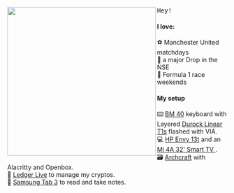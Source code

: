 <img align="left" width="340" src="https://i.ibb.co/xmsKRTs/motherhubbertocat-removebg-preview.png"> <samp> Hey! <br>

#### I love:
  :soccer: Manchester United matchdays<br>
  :money_with_wings: a major Drop in the NSE<br>
  :car: Formula 1 race weekends<br>
    
#### My setup
  :keyboard: [BM 40](https://kprepublic.com/products/bm40-rgb-40-hot-swap-custom-mechanical-keyboard-pcb-qmk-underglow-type-c-planck) keyboard with Layered [Durock Linear T1s](https://rectangles.store/collections/switches/products/durock-t1) flashed with VIA.<br>
  :computer: [HP Envy 13t](https://www.amazon.in/HP-13-3-inch-Windows-Graphics-13-aq1020TX/dp/B08HMMYY6J) and an [Mi 4A 32' Smart TV ](https://www.mi.com/in/mi-led-tv-4a-pro-32/).<br>
  :card_file_box: [Archcraft](https://archcraft.io/) with Alacritty and Openbox.<br>
  :calling: [Ledger Live](https://amazingmarvin.com/) to manage my cryptos.<br>
  :notebook_with_decorative_cover: [Samsung Tab 3](https://www.flipkart.com/samsung-galaxy-tab-3-t211-tablet/p/itmdmmkxhzncxzvm) to read and take notes.<br/>  
